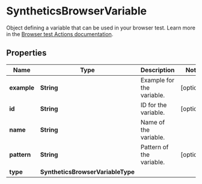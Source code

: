 # SyntheticsBrowserVariable

Object defining a variable that can be used in your browser test. Learn more in the [Browser test Actions documentation](https://docs.datadoghq.com/synthetics/browser_tests/actions#variable).

## Properties

| Name        | Type                              | Description               | Notes      |
| ----------- | --------------------------------- | ------------------------- | ---------- |
| **example** | **String**                        | Example for the variable. | [optional] |
| **id**      | **String**                        | ID for the variable.      | [optional] |
| **name**    | **String**                        | Name of the variable.     |
| **pattern** | **String**                        | Pattern of the variable.  | [optional] |
| **type**    | **SyntheticsBrowserVariableType** |                           |
